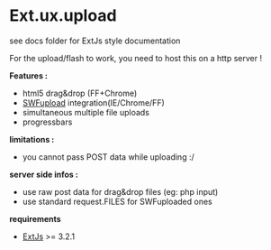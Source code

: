 Ext.ux.upload
====================

see docs folder for ExtJs style documentation

For the upload/flash to work, you need to host this on a http server !

**Features :**

 * html5 drag&drop (FF+Chrome)
 * [SWFupload][1] integration(IE/Chrome/FF)
 * simultaneous multiple file uploads
 * progressbars
 

**limitations :**

 * you cannot pass POST data while uploading :/



**server side infos :**

 * use raw post data for drag&drop files (eg: php input)
 * use standard request.FILES for SWFuploaded ones


**requirements**

 * [ExtJs][2] >= 3.2.1



  [1]: www.swfupload.org/
  [2]: http://wwww.extjs.com